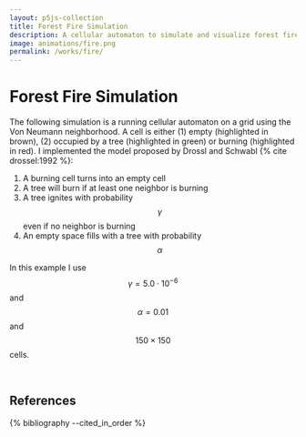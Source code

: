 ```yaml
---
layout: p5js-collection
title: Forest Fire Simulation
description: A cellular automaton to simulate and visualize forest fires. The visualization is simple but effective.
image: animations/fire.png
permalink: /works/fire/
---
```


# Forest Fire Simulation

The following simulation is a running cellular automaton on a grid using the Von Neumann neighborhood.
A cell is either (1) empty (highlighted in brown), (2) occupied by a tree (highlighted in green) or burning (highlighted in red).
I implemented the model proposed by Drossl and Schwabl {% cite drossel:1992 %}:

1. A burning cell turns into an empty cell
2. A tree will burn if at least one neighbor is burning
3. A tree ignites with probability $$\gamma$$ even if no neighbor is burning
4. An empty space fills with a tree with probability $$\alpha$$

In this example I use $$\gamma = 5.0 \cdot 10^{-6}$$ and $$\alpha = 0.01$$ and $$150 \times 150$$ cells.

<div id = "p5-fire" style="background-color: #fdfdfd; justify-content: center; display: flex;"></div>
<br>

## References

{% bibliography --cited_in_order %}
